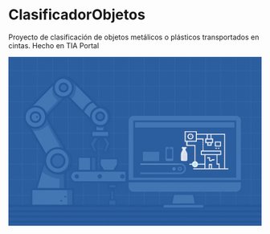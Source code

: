 # ClasificadorObjetos
Proyecto de clasificación de objetos metálicos o plásticos transportados en cintas. Hecho en TIA Portal

![Image Alt](https://github.com/PedroSilva2612/ClasificadorObjetos/blob/b0a153c96ff74649ebe7079a020116c676fa4414/clasificado%20de%20objetos.png)
